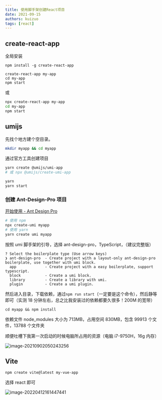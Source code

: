 ```yaml
---
title: 使用脚手架创建React项目
date: 2021-09-15
authors: kuizuo
tags: [react]
---
```


<!-- truncate -->

## create-react-app

全局安装

```
npm install -g create-react-app

create-react-app my-app
cd my-app
npm start
```

或

```sh
npx create-react-app my-app
cd my-app
npm start
```

## umijs

先找个地方建个空目录。

```bash
mkdir myapp && cd myapp
```

通过官方工具创建项目

```bash
yarn create @umijs/umi-app
# 或 npx @umijs/create-umi-app

yarn
yarn start
```

### 创建 Ant-Design-Pro 项目

[开始使用 - Ant Design Pro](https://pro.ant.design/zh-CN/docs/getting-started)

```bash
# 使用 npm
npx create-umi myapp
# 使用 yarn
yarn create umi myapp
```

按照 umi 脚手架的引导，选择 ant-design-pro，TypeScript，（建议完整版）

```shell
? Select the boilerplate type (Use arrow keys)
❯ ant-design-pro  - Create project with a layout-only ant-design-pro boilerplate, use together with umi block.
  app             - Create project with a easy boilerplate, support typescript.
  block           - Create a umi block.
  library         - Create a library with umi.
  plugin          - Create a umi plugin.
```

然后进入目录，下载依赖，通过`npm run start`（一定要是这个命令），然后静等即可（实测 18 分钟左右，总之比我安装过的依赖都要久很多！200M 的宽带）

```shell
cd myapp && npm install
```

依赖文件 node_modules 大小为 713MB，占用空间 830MB，包含 99913 个文件，13788 个文件夹

顺便吐槽下我第一次启动的时候电脑所占用的资源（电脑 i7-9750H，16g 内存）

![image-20210902050243256](https://img.kuizuo.cn/image-20210902050243256.png)

## Vite

```
npm create vite@latest my-vue-app
```

选择 react 即可

![image-20220412161447441](https://img.kuizuo.cn/image-20220412161447441.png)
